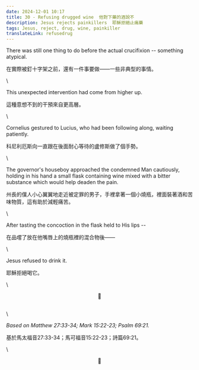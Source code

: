 ```yaml
---
date: 2024-12-01 10:17
title: 30 - Refusing drugged wine  他對下藥的酒說不
description: Jesus rejects painkillers  耶穌拒絕止痛藥
tags: Jesus, reject, drug, wine, painkiller
translateLink: refusedrug
---
```


There was still one thing to do before the actual crucifixion -- something atypical.

在實際被釘十字架之前，還有一件事要做——一些非典型的事情。

\

This unexpected intervention had come from higher up.

這種意想不到的干預來自更高層。

\

Cornelius gestured to Lucius, who had been following along, waiting patiently.

科尼利厄斯向一直跟在後面耐心等待的盧修斯做了個手勢。

\

The governor's houseboy approached the condemned Man cautiously, holding in his hand a small flask containing wine mixed with a bitter substance which would help deaden the pain.

州長的僕人小心翼翼地走近被定罪的男子，手裡拿著一個小燒瓶，裡面裝著酒和苦味物質，這有助於減輕痛苦。

\

After tasting the concoction in the flask held to His lips --

在品嚐了放在他嘴唇上的燒瓶裡的混合物後——

\

Jesus refused to drink it.

耶穌拒絕喝它。

\

<center>💠</center>

\
\

*Based on Matthew 27:33-34; Mark 15:22-23; Psalm 69:21.*

基於馬太福音27:33-34；馬可福音15:22-23；詩篇69:21。

\

<center>💠</center>
